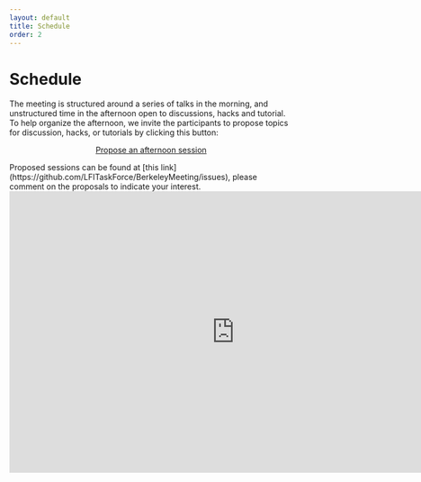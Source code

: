 ```yaml
---
layout: default
title: Schedule
order: 2
---
```


# Schedule

The meeting is structured around a series of talks in the morning, and unstructured
time in the afternoon open to discussions, hacks and tutorial. To help organize the afternoon, we invite the participants to propose topics for
discussion, hacks, or tutorials by clicking this button:
<p align="center">
<a href="https://github.com/LFITaskForce/BerkeleyMeeting/issues/new/choose" class="btn btn-info">Propose an afternoon session </a></p>
Proposed sessions can be found at [this link](https://github.com/LFITaskForce/BerkeleyMeeting/issues), please comment on the proposals to indicate your interest.

<iframe src="https://calendar.google.com/calendar/embed?showPrint=0&amp;showTabs=0&amp;showCalendars=0&amp;mode=AGENDA&amp;height=600&amp;wkst=2&amp;bgcolor=%23FFFFFF&amp;src=berkeley.edu_8l7ef2nclpjhbk0vceovdoiqqk%40group.calendar.google.com&amp;color=%2328754E&amp;ctz=America%2FLos_Angeles&dates=20191202%2F20191202" style="border-width:0" width="800" height="500" frameborder="0" scrolling="no"></iframe>
